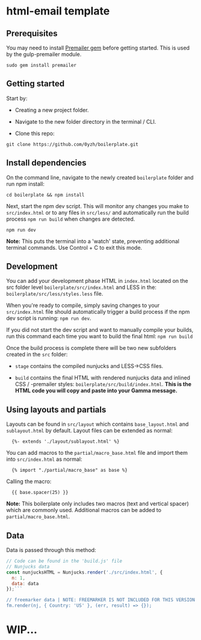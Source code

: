 # html-email template

## Prerequisites

You may need to install [Premailer gem](https://github.com/premailer/premailer/) before getting started. This is used by the gulp-premailer module.

```shell
sudo gem install premailer
```

## Getting started

Start by:

- Creating a new project folder.

- Navigate to the new folder directory in the terminal / CLI.

- Clone this repo:

```shell
git clone https://github.com/0yzh/boilerplate.git
```

## Install dependencies

On the command line, navigate to the newly created `boilerplate` folder and run npm install:

```shell
cd boilerplate && npm install
```

Next, start the npm dev script. This will monitor any changes you make to `src/index.html` or to any files in `src/less/` and automatically run the build process `npm run build` when changes are detected.

```shell
npm run dev
```
**Note:** This puts the terminal into a 'watch' state, preventing additional terminal commands. Use Control + C to exit this mode.

## Development

You can add your development phase HTML in `index.html` located on the src folder level `boilerplate/src/index.html` and LESS in the: `boilerplate/src/less/styles.less` file.

When you're ready to compile, simply saving changes to your `src/index.html` file should automatically trigger a build process if the npm dev script is running: `npm run dev`.

If you did not start the dev script and want to manually compile your builds, run this command each time you want to build the final html: `npm run build`

Once the build process is complete there will be two new subfolders created in the `src` folder:

- `stage` contains the compiled nunjucks and LESS->CSS files.

- `build` contains the final HTML with rendered nunjucks data and inlined CSS / -premailer styles: `boilerplate/src/build/index.html`. **This is the HTML code you will copy and paste into your Gamma message.**

## Using layouts and partials

Layouts can be found in `src/layout` which contains `base_layout.html` and `sublayout.html` by default. Layout files can be extended as normal:
```jinja
  {%- extends './layout/sublayout.html' %}
```

You can add macros to the `partial/macro_base.html` file and import them into `src/index.html` as normal:
```jinja
  {% import "./partial/macro_base" as base %}
```
Calling the macro:
```jinja
  {{ base.spacer(25) }}
```
**Note:** This boilerplate only includes two macros (text and vertical spacer) which are commonly used. Additional macros can be added to `partial/macro_base.html`.

## Data

Data is passed through this method:
```js
// Code can be found in the 'build.js' file
// Nunjucks data
const nunjucksHTML = Nunjucks.render('./src/index.html', {
  n: 1,
  data: data
});```

// freemarker data | NOTE: FREEMARKER IS NOT INCLUDED FOR THIS VERSION
fm.render(nj, { Country: 'US' }, (err, result) => {});
```

# WIP...
